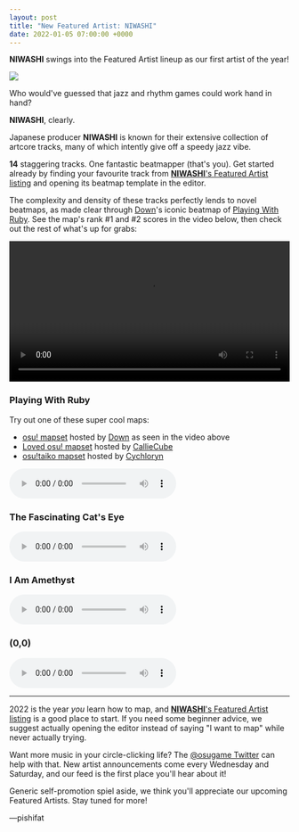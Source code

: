 ```yaml
---
layout: post
title: "New Featured Artist: NIWASHI"
date: 2022-01-05 07:00:00 +0000
---
```


**NIWASHI** swings into the Featured Artist lineup as our first artist of the year!

![](https://assets.ppy.sh/artists/228/header.jpg)

Who would've guessed that jazz and rhythm games could work hand in hand?

**NIWASHI**, clearly.

Japanese producer **NIWASHI** is known for their extensive collection of artcore tracks, many of which intently give off a speedy jazz vibe.

**14** staggering tracks. One fantastic beatmapper (that's you). Get started already by finding your favourite track from [**NIWASHI**'s Featured Artist listing](https://osu.ppy.sh/beatmaps/artists/228) and opening its beatmap template in the editor.

The complexity and density of these tracks perfectly lends to novel beatmaps, as made clear through [Down](https://osu.ppy.sh/users/4694602)'s iconic beatmap of [Playing With Ruby](https://osu.ppy.sh/beatmapsets/1306570). See the map's rank \#1 and \#2 scores in the video below, then check out the rest of what's up for grabs:

<div align="center">
    <video width="100%" controls>
        <source src="https://assets.ppy.sh/artists/228/release_showcase.mp4" type="video/mp4" preload="none">
    </video>
</div>

### Playing With Ruby

Try out one of these super cool maps:

- [osu! mapset](https://osu.ppy.sh/beatmapsets/1306570) hosted by [Down](https://osu.ppy.sh/users/4694602) as seen in the video above
- [Loved osu! mapset](https://osu.ppy.sh/beatmapsets/1178229) hosted by [CallieCube](https://osu.ppy.sh/users/7535045)
- [osu!taiko mapset](https://osu.ppy.sh/beatmapsets/1328323) hosted by [Cychloryn](https://osu.ppy.sh/users/6921736)

<audio controls>
    <source src="https://assets.ppy.sh/artists/228/Songs/NIWASHI%20-%20Playing%20with%20Ruby.mp3" type="audio/mpeg">
</audio>

### The Fascinating Cat's Eye

<audio controls>
    <source src="https://assets.ppy.sh/artists/228/Songs/NIWASHI%20-%20The%20Fascinating%20Cat%27s%20Eye.mp3" type="audio/mpeg">
</audio>

### I Am Amethyst

<audio controls>
    <source src="https://assets.ppy.sh/artists/228/Songs/NIWASHI%20-%20I%20Am%20Amethyst.mp3" type="audio/mpeg">
</audio>

### (0,0)

<audio controls>
    <source src="https://assets.ppy.sh/artists/228/Songs/NIWASHI%20-%20%280%2C0%29.mp3" type="audio/mpeg">
</audio>

---

2022 is the year *you* learn how to map, and [**NIWASHI**'s Featured Artist listing](https://osu.ppy.sh/beatmaps/artists/228) is a good place to start. If you need some beginner advice, we suggest actually opening the editor instead of saying "I want to map" while never actually trying.

Want more music in your circle-clicking life? The [@osugame Twitter](https://twitter.com/osugame) can help with that. New artist announcements come every Wednesday and Saturday, and our feed is the first place you'll hear about it! 

Generic self-promotion spiel aside, we think you'll appreciate our upcoming Featured Artists. Stay tuned for more!

—pishifat
